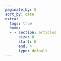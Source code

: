 ```yaml
---
paginate_by: 5
sort_by: date
extra:
  tags: true
  home:
  - - section: articles
      size: 8
      start: 0
      end: 4
      type: default
---
```

